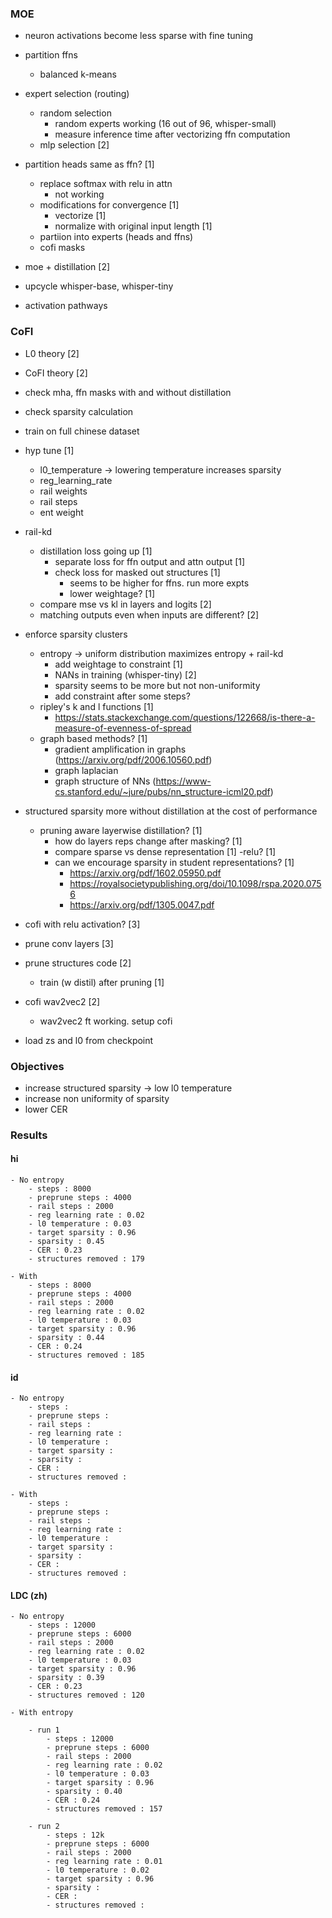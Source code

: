 ### MOE

- neuron activations become less sparse with fine tuning

- partition ffns
	- balanced k-means

- expert selection (routing)
	- random selection
		- random experts working (16 out of 96, whisper-small)
		- measure inference time after vectorizing ffn computation
	- mlp selection [2]

- partition heads same as ffn?  [1]
	- replace softmax with relu in attn
		- not working
	- modifications for convergence [1]
		- vectorize [1]
		- normalize with original input length [1]
	- partiion into experts (heads and ffns)
	- cofi masks

- moe + distillation  [2]

- upcycle whisper-base, whisper-tiny

- activation pathways


### CoFI

- L0 theory [2]
- CoFI theory [2]

- check mha, ffn masks with and without distillation
- check sparsity calculation

- train on full chinese dataset

- hyp tune [1]
	- l0_temperature -> lowering temperature increases sparsity
	- reg_learning_rate
	- rail weights
	- rail steps
	- ent weight

- rail-kd
	- distillation loss going up [1]
		- separate loss for ffn output and attn output [1]
		- check loss for masked out structures [1]
			- seems to be higher for ffns. run more expts
			- lower weightage?  [1]
	- compare mse vs kl in layers and logits [2]
	- matching outputs even when inputs are different? [2]

- enforce sparsity clusters 
	- entropy -> uniform distribution maximizes entropy + rail-kd
		- add weightage to constraint [1]
		- NANs in training (whisper-tiny) [2]
		- sparsity seems to be more but not non-uniformity
		- add constraint after some steps?
	- ripley's k and l functions  [1]
		- https://stats.stackexchange.com/questions/122668/is-there-a-measure-of-evenness-of-spread
	- graph based methods?  [1]
		- gradient amplification in graphs (https://arxiv.org/pdf/2006.10560.pdf)
		- graph laplacian
		- graph structure of NNs (https://www-cs.stanford.edu/~jure/pubs/nn_structure-icml20.pdf)

- structured sparsity more without distillation at the cost of performance
	- pruning aware layerwise distillation? [1]
		- how do layers reps change after masking? [1]
		- compare sparse vs dense representation [1]
			-relu? [1]
		- can we encourage sparsity in student representations? [1]
			- https://arxiv.org/pdf/1602.05950.pdf
			- https://royalsocietypublishing.org/doi/10.1098/rspa.2020.0756
			- https://arxiv.org/pdf/1305.0047.pdf

- cofi with relu activation? [3]

- prune conv layers [3]

- prune structures code [2]
	- train (w distil) after pruning [1]

- cofi wav2vec2 [2]
	- wav2vec2 ft working. setup cofi 

- load zs and l0 from checkpoint


### Objectives

- increase structured sparsity -> low l0 temperature
- increase non uniformity of sparsity
- lower CER


### Results


#### hi

	- No entropy
		- steps : 8000
		- preprune steps : 4000
		- rail steps : 2000
		- reg learning rate : 0.02
		- l0 temperature : 0.03
		- target sparsity : 0.96
		- sparsity : 0.45
		- CER : 0.23
		- structures removed : 179

	- With 
		- steps : 8000
		- preprune steps : 4000
		- rail steps : 2000
		- reg learning rate : 0.02
		- l0 temperature : 0.03
		- target sparsity : 0.96
		- sparsity : 0.44
		- CER : 0.24
		- structures removed : 185


#### id

	- No entropy
		- steps : 
		- preprune steps : 
		- rail steps : 
		- reg learning rate : 
		- l0 temperature : 
		- target sparsity : 
		- sparsity : 
		- CER : 
		- structures removed :

	- With 
		- steps : 
		- preprune steps : 
		- rail steps : 
		- reg learning rate : 
		- l0 temperature : 
		- target sparsity : 
		- sparsity : 
		- CER : 
		- structures removed : 

#### LDC (zh)

	- No entropy
		- steps : 12000
		- preprune steps : 6000
		- rail steps : 2000
		- reg learning rate : 0.02
		- l0 temperature : 0.03
		- target sparsity : 0.96
		- sparsity : 0.39
		- CER : 0.23
		- structures removed : 120

	- With entropy

		- run 1
			- steps : 12000
			- preprune steps : 6000
			- rail steps : 2000
			- reg learning rate : 0.02
			- l0 temperature : 0.03
			- target sparsity : 0.96
			- sparsity : 0.40
			- CER : 0.24
			- structures removed : 157

		- run 2
			- steps : 12k
			- preprune steps : 6000
			- rail steps : 2000
			- reg learning rate : 0.01
			- l0 temperature : 0.02
			- target sparsity : 0.96
			- sparsity :
			- CER :
			- structures removed :